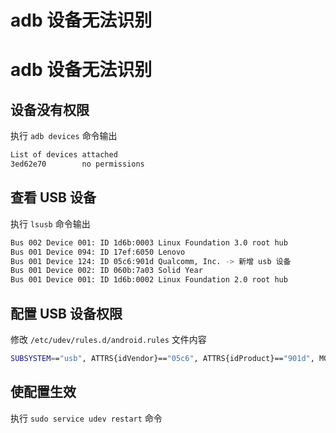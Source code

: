 # adb 设备无法识别


# adb 设备无法识别

## 设备没有权限

执行 `adb devices` 命令输出

```bash
List of devices attached
3ed62e70        no permissions
```

## 查看 USB 设备

执行 `lsusb` 命令输出

```bash
Bus 002 Device 001: ID 1d6b:0003 Linux Foundation 3.0 root hub
Bus 001 Device 094: ID 17ef:6050 Lenovo 
Bus 001 Device 124: ID 05c6:901d Qualcomm, Inc. -> 新增 usb 设备
Bus 001 Device 002: ID 060b:7a03 Solid Year 
Bus 001 Device 001: ID 1d6b:0002 Linux Foundation 2.0 root hub
```

## 配置 USB 设备权限

修改 `/etc/udev/rules.d/android.rules` 文件内容

```bash
SUBSYSTEM=="usb", ATTRS{idVendor}=="05c6", ATTRS{idProduct}=="901d", MODE="0666"
```

## 使配置生效

执行 `sudo service udev restart` 命令


